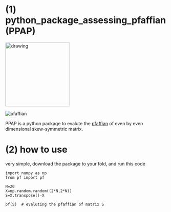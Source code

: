 # (1) python_package_assessing_pfaffian (PPAP)

<img src="https://hashtagbay.com/wp-content/uploads/product/1758/1480201210.png" alt="drawing" width="200px"/>

![pfaffian](https://wikimedia.org/api/rest_v1/media/math/render/svg/b81699c87476cad783fefde4d3c775827b1e2760)

PPAP is a python package to evalute the [pfaffian](https://en.wikipedia.org/wiki/Pfaffian) of even by even dimensional skew-symmetric matrix.


# (2) how to use
very simple, download the package to your fold, and run this code
```{python}
import numpy as np
from pf import pf

N=20
X=np.random.random((2*N,2*N))
S=X.transpose()-X

pf(S)  # evaluting the pfaffian of matrix S
```
